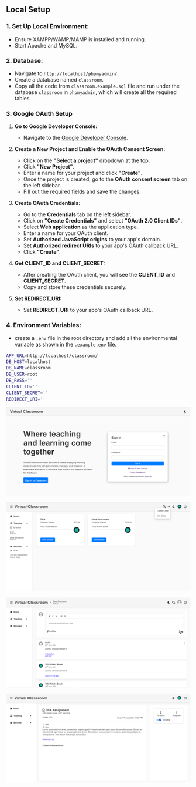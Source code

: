 ## Local Setup

### 1. Set Up Local Environment:

- Ensure XAMPP/WAMP/MAMP is installed and running.
- Start Apache and MySQL.

### 2. Database:

- Navigate to `http://localhost/phpmyadmin/`.
- Create a database named `classroom`.
- Copy all the code from `classroom.example.sql` file and run under the database `classroom` in `phpmyadmin`, which will create all the required tables.

### 3. Google OAuth Setup

1. **Go to Google Developer Console:**

   - Navigate to the [Google Developer Console](https://console.developers.google.com/).

2. **Create a New Project and Enable the OAuth Consent Screen:**

   - Click on the **"Select a project"** dropdown at the top.
   - Click **"New Project"**.
   - Enter a name for your project and click **"Create"**.
   - Once the project is created, go to the **OAuth consent screen** tab on the left sidebar.
   - Fill out the required fields and save the changes.

3. **Create OAuth Credentials:**

   - Go to the **Credentials** tab on the left sidebar.
   - Click on **"Create Credentials"** and select **"OAuth 2.0 Client IDs"**.
   - Select **Web application** as the application type.
   - Enter a name for your OAuth client.
   - Set **Authorized JavaScript origins** to your app's domain.
   - Set **Authorized redirect URIs** to your app's OAuth callback URL.
   - Click **"Create"**.

4. **Get CLIENT_ID and CLIENT_SECRET:**

   - After creating the OAuth client, you will see the **CLIENT_ID** and **CLIENT_SECRET**.
   - Copy and store these credentials securely.

5. **Set REDIRECT_URI:**

   - Set **REDIRECT_URI** to your app's OAuth callback URL.

### 4. Environment Variables:

- create a `.env` file in the root directory and add all the environmental variable as shown in the `.example.env` file.

```sh
APP_URL=http://localhost/classroom/
DB_HOST=localhost
DB_NAME=classroom
DB_USER=root
DB_PASS=''
CLIENT_ID=''
CLIENT_SECRET=''
REDIRECT_URI=''
```

![alt text](https://github.com/niladri-17/Virtual-Classroom/blob/main/readme-images/vc-index.png?raw=true)

![alt text](https://github.com/niladri-17/Virtual-Classroom/blob/main/readme-images/vc-home.png?raw=true)

![alt text](https://github.com/niladri-17/Virtual-Classroom/blob/main/readme-images/vc-class.png?raw=true)

![alt text](https://github.com/niladri-17/Virtual-Classroom/blob/main/readme-images/vc-submit.png?raw=true)

